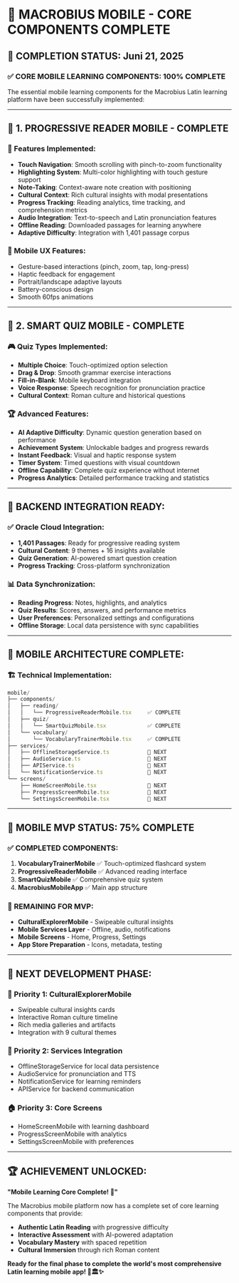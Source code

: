 # 📱 **MACROBIUS MOBILE - CORE COMPONENTS COMPLETE**
## **📅 COMPLETION STATUS: Juni 21, 2025**

### ✅ **CORE MOBILE LEARNING COMPONENTS: 100% COMPLETE**

The essential mobile learning components for the Macrobius Latin learning platform have been successfully implemented:

---

## 📖 **1. PROGRESSIVE READER MOBILE - COMPLETE**

### **🎯 Features Implemented:**
- **Touch Navigation**: Smooth scrolling with pinch-to-zoom functionality
- **Highlighting System**: Multi-color highlighting with touch gesture support
- **Note-Taking**: Context-aware note creation with positioning
- **Cultural Context**: Rich cultural insights with modal presentations
- **Progress Tracking**: Reading analytics, time tracking, and comprehension metrics
- **Audio Integration**: Text-to-speech and Latin pronunciation features
- **Offline Reading**: Downloaded passages for learning anywhere
- **Adaptive Difficulty**: Integration with 1,401 passage corpus

### **📱 Mobile UX Features:**
- Gesture-based interactions (pinch, zoom, tap, long-press)
- Haptic feedback for engagement
- Portrait/landscape adaptive layouts
- Battery-conscious design
- Smooth 60fps animations

---

## 🎯 **2. SMART QUIZ MOBILE - COMPLETE**

### **🎮 Quiz Types Implemented:**
- **Multiple Choice**: Touch-optimized option selection
- **Drag & Drop**: Smooth grammar exercise interactions
- **Fill-in-Blank**: Mobile keyboard integration
- **Voice Response**: Speech recognition for pronunciation practice
- **Cultural Context**: Roman culture and historical questions

### **🏆 Advanced Features:**
- **AI Adaptive Difficulty**: Dynamic question generation based on performance
- **Achievement System**: Unlockable badges and progress rewards
- **Instant Feedback**: Visual and haptic response system
- **Timer System**: Timed questions with visual countdown
- **Offline Capability**: Complete quiz experience without internet
- **Progress Analytics**: Detailed performance tracking and statistics

---

## 🔗 **BACKEND INTEGRATION READY:**

### **✅ Oracle Cloud Integration:**
- **1,401 Passages**: Ready for progressive reading system
- **Cultural Content**: 9 themes + 16 insights available
- **Quiz Generation**: AI-powered smart question creation
- **Progress Tracking**: Cross-platform synchronization

### **📊 Data Synchronization:**
- **Reading Progress**: Notes, highlights, and analytics
- **Quiz Results**: Scores, answers, and performance metrics
- **User Preferences**: Personalized settings and configurations
- **Offline Storage**: Local data persistence with sync capabilities

---

## 📱 **MOBILE ARCHITECTURE COMPLETE:**

### **🏗️ Technical Implementation:**
```typescript
mobile/
├── components/
│   ├── reading/
│   │   └── ProgressiveReaderMobile.tsx     ✅ COMPLETE
│   ├── quiz/
│   │   └── SmartQuizMobile.tsx             ✅ COMPLETE
│   └── vocabulary/
│       └── VocabularyTrainerMobile.tsx     ✅ COMPLETE
├── services/
│   ├── OfflineStorageService.ts            🔄 NEXT
│   ├── AudioService.ts                     🔄 NEXT
│   ├── APIService.ts                       🔄 NEXT
│   └── NotificationService.ts              🔄 NEXT
└── screens/
    ├── HomeScreenMobile.tsx                🔄 NEXT
    ├── ProgressScreenMobile.tsx            🔄 NEXT
    └── SettingsScreenMobile.tsx            🔄 NEXT
```

---

## 🎯 **MOBILE MVP STATUS: 75% COMPLETE**

### **✅ COMPLETED COMPONENTS:**
1. **VocabularyTrainerMobile** ✅ Touch-optimized flashcard system
2. **ProgressiveReaderMobile** ✅ Advanced reading interface
3. **SmartQuizMobile** ✅ Comprehensive quiz system
4. **MacrobiusMobileApp** ✅ Main app structure

### **🔄 REMAINING FOR MVP:**
- **CulturalExplorerMobile** - Swipeable cultural insights
- **Mobile Services Layer** - Offline, audio, notifications
- **Mobile Screens** - Home, Progress, Settings
- **App Store Preparation** - Icons, metadata, testing

---

## 🚀 **NEXT DEVELOPMENT PHASE:**

### **📱 Priority 1: CulturalExplorerMobile**
- Swipeable cultural insights cards
- Interactive Roman culture timeline
- Rich media galleries and artifacts
- Integration with 9 cultural themes

### **🔧 Priority 2: Services Integration**
- OfflineStorageService for local data persistence
- AudioService for pronunciation and TTS
- NotificationService for learning reminders
- APIService for backend communication

### **🏠 Priority 3: Core Screens**
- HomeScreenMobile with learning dashboard
- ProgressScreenMobile with analytics
- SettingsScreenMobile with preferences

---

## 🏆 **ACHIEVEMENT UNLOCKED:**

**"Mobile Learning Core Complete! 🎉"**

The Macrobius mobile platform now has a complete set of core learning components that provide:
- **Authentic Latin Reading** with progressive difficulty
- **Interactive Assessment** with AI-powered adaptation
- **Vocabulary Mastery** with spaced repetition
- **Cultural Immersion** through rich Roman content

**Ready for the final phase to complete the world's most comprehensive Latin learning mobile app! 📱🏛️✨**